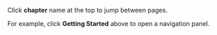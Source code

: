 Click **chapter** name at the top to jump between pages.

For example, click **Getting Started** above to open a navigation panel.
